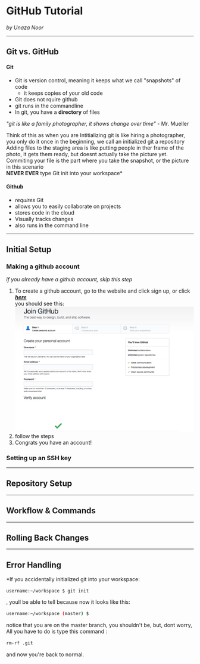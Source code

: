 # GitHub Tutorial

_by Unaza Noor_

---
## Git vs. GitHub
#### Git
* Git is version control, meaning it keeps what we call "snapshots" of code
   * it keeps copies of your old code
* Git does not rquire github
* git runs in the commandline
* In git, you have a **directory** of files  

_"git is like a family photographer, it shows change over time"_ - Mr. Mueller  

Think of this as when you are 
Intitializing git is like hiring a photographer, you only do it once in the beginning, we call an initialized git a repository  
Adding files to the staging area is like putting people in ther frame of the photo, it gets them ready, but doesnt actually take the picture yet.  
Commiting your file is the part where you take the snapshot, or the picture in this scenario  
**NEVER EVER** type Git init into your workspace*

#### Github
* _requires_ Git
* allows you to easily collaborate on projects
* stores code in the cloud
* Visually tracks changes
* also runs in the command line

---
## Initial Setup
### Making a github account

_if you already have a github account, skip this step_
1. To create a github account, go to the website and click sign up, or click [**_here_**](https://github.com/join?source=header-home)  
you should see this:  
![alt text](screenshot1.png)
2. follow the steps
3. Congrats you have an account!
### Setting up an SSH key


---
## Repository Setup



---
## Workflow & Commands



---
## Rolling Back Changes



---
## Error Handling
*If you accidentally initialized git into your workspace:
```
username:~/workspace $ git init
```
, youll be able to tell because now it looks like this:
```bash
username:~/workspace (master) $ 
```
notice that you are on the master branch, you shouldn't be,
but, dont worry, All you have to do is type this command :  

```bash 
rm-rf .git
```
and now you're back to normal.